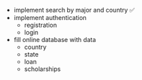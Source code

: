- implement search by major and country ✅
- implement authentication
    - registration
    - login
- fill online database with data
    - country
    - state
    - loan
    - scholarships
